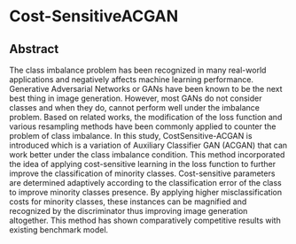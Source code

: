 # Cost-SensitiveACGAN

## Abstract

The class imbalance problem has been recognized in many real-world applications and negatively affects machine learning performance. Generative Adversarial Networks or GANs have been known to be the next best thing in image generation. However, most GANs do not consider classes and when they do, cannot perform well under the imbalance problem. Based on related works, the modification of the loss function and various resampling methods have been commonly applied to counter the problem of class imbalance. In this study, CostSensitive-ACGAN is introduced which is a variation of Auxiliary Classifier GAN (ACGAN) that can work better under the class imbalance condition. This method incorporated the idea of applying cost-sensitive learning in the loss function to further improve the classification of minority classes. Cost-sensitive parameters are determined adaptively according to the classification error of the class to improve minority classes presence. By applying higher misclassification costs for minority classes, these instances can be magnified and recognized by the discriminator thus improving image generation altogether. This method has shown comparatively competitive results with existing benchmark model.

